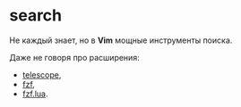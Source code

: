 # search

Не каждый знает, но в **Vim** мощные инструменты поиска.

Даже не говоря про расширения:

- [telescope](https://github.com/nvim-telescope/telescope.nvim),
- [fzf](https://github.com/junegunn/fzf),
- [fzf.lua](https://github.com/ibhagwan/fzf-lua).
